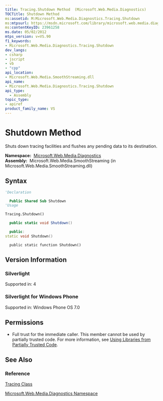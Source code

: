 ```yaml
---
title: Tracing.Shutdown Method  (Microsoft.Web.Media.Diagnostics)
TOCTitle: Shutdown Method
ms:assetid: M:Microsoft.Web.Media.Diagnostics.Tracing.Shutdown
ms:mtpsurl: https://msdn.microsoft.com/library/microsoft.web.media.diagnostics.tracing.shutdown(v=VS.90)
ms:contentKeyID: 23961258
ms.date: 05/02/2012
mtps_version: v=VS.90
f1_keywords:
- Microsoft.Web.Media.Diagnostics.Tracing.Shutdown
dev_langs:
- csharp
- jscript
- vb
- "cpp"
api_location:
- Microsoft.Web.Media.SmoothStreaming.dll
api_name:
- Microsoft.Web.Media.Diagnostics.Tracing.Shutdown
api_type:
  - Assembly
topic_type:
- apiref
product_family_name: VS
---
```


# Shutdown Method

Shuts down tracing facilities and flushes any pending data to its destination.

**Namespace:**  [Microsoft.Web.Media.Diagnostics](microsoft-web-media-diagnostics-namespace_1.md)  
**Assembly:**  Microsoft.Web.Media.SmoothStreaming (in Microsoft.Web.Media.SmoothStreaming.dll)

## Syntax

```vb
'Declaration

  Public Shared Sub Shutdown
'Usage

Tracing.Shutdown()
```

```csharp
  public static void Shutdown()
```

```cpp
  public:
static void Shutdown()
```

```jscript
  public static function Shutdown()
```

## Version Information

### Silverlight

Supported in: 4  

### Silverlight for Windows Phone

Supported in: Windows Phone OS 7.0  

## Permissions

  - Full trust for the immediate caller. This member cannot be used by partially trusted code. For more information, see [Using Libraries from Partially Trusted Code](https://msdn.microsoft.com/library/8skskf63).

## See Also

### Reference

[Tracing Class](tracing-class-microsoft-web-media-diagnostics_1.md)

[Microsoft.Web.Media.Diagnostics Namespace](microsoft-web-media-diagnostics-namespace_1.md)

